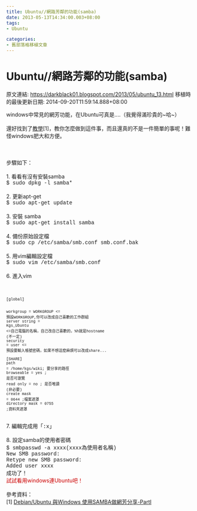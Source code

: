 ```yaml
---
title: Ubuntu//網路芳鄰的功能(samba)
date: 2013-05-13T14:34:00.003+08:00
tags: 
- Ubuntu

categories:
- 舊部落格移植文章
---
```


# Ubuntu//網路芳鄰的功能(samba)

原文連結: https://darkblack01.blogspot.com/2013/05/ubuntu_13.html
移植時的最後更新日期: 2014-09-20T11:59:14.888+08:00

windows中常見的網芳功能，在Ubuntu可真是....（我覺得滿珍貴的~哈~）<br /><br />還好找到了<a href="http://robert1030.pixnet.net/blog/post/21864245-debian-ubuntu-%E8%88%87windows-%E4%BD%BF%E7%94%A8samba%E5%81%9A%E7%B6%B2%E8%8A%B3%E5%88%86%E4%BA%AB-parti">教學</a>[1]，教你怎麼做到這件事，而且還真的不是一件簡單的事呢！難怪windows肥大和方便。<br /><br /><a name='more'></a><br /><br />步驟如下：<br /><br />1. 看看有沒有安裝samba<br /><span style="font-family: Courier New, Courier, monospace;">$ sudo dpkg -l samba*</span><br /><br />2. 更新apt-get<br /><span style="font-family: Courier New, Courier, monospace;">$ sudo apt-get update </span><br /><br />3. 安裝 samba<br /><span style="font-family: Courier New, Courier, monospace;">$ sudo apt-get install samba </span><br /><br />4. 備份原始設定檔<br /><span style="font-family: Courier New, Courier, monospace;">$ sudo cp /etc/samba/smb.conf smb.conf.bak</span><br /><br />5. 用vim編輯設定檔<br /><span style="font-family: Courier New, Courier, monospace;">$ sudo vim /etc/samba/smb.conf</span><br /><br />6. 進入vim<br /><code></code><br /><br /><pre><code><span style="font-family: Courier New, Courier, monospace; font-size: x-small;">[global] <br /><br />workgroup = WORKGROUP                          &lt;= 預設WORKGROUP,你可以改成自己喜歡的工作群組<br />server string = Kgs_Ubuntu &lt;=自己電腦的名稱，自己改自己喜歡的，%h就是hostname<br />(不一定)<br />security = user                                            &lt;= 預設要輸入帳號密碼，如果不想這麼麻煩可以改成share...<br /><br />[SHARE]<br />path = /home/kgs/wiki;     要分享的路徑  <br />browseable = yes ;          是否可瀏覽<br />read only = no ;               是否唯讀<br />(非必要)<br />create mask = 0644 ;檔案遮罩<br />directory mask = 0755 ;資料夾遮罩</span><br /><br /></code></pre>7. 編輯完成用「<span style="font-family: Courier New, Courier, monospace;">:x</span>」<br /><br />8. 設定samba的使用者密碼<br /><span style="font-family: Courier New, Courier, monospace;">$ smbpasswd -a xxxx(xxxx為使用者名稱)</span><br /><span style="font-family: Courier New, Courier, monospace;">New SMB password: </span><br /><span style="font-family: Courier New, Courier, monospace;">Retype new SMB password: </span><br /><span style="font-family: Courier New, Courier, monospace;">Added user xxxx</span><br />成功了！<br /><span style="color: #cc0000;">試試看用windows連Ubuntu吧！</span><br /><br />參考資料：<br />[1]&nbsp;<a href="http://robert1030.pixnet.net/blog/post/21864245-debian-ubuntu-%E8%88%87windows-%E4%BD%BF%E7%94%A8samba%E5%81%9A%E7%B6%B2%E8%8A%B3%E5%88%86%E4%BA%AB-parti" target="_blank">Debian/Ubuntu 與Windows 使用SAMBA做網芳分享-PartI</a><br /><br />
